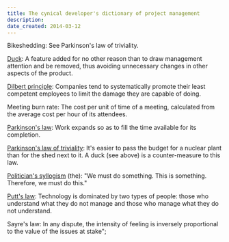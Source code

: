 ```yaml
---
title: The cynical developer's dictionary of project management
description: 
date_created: 2014-03-12
---
```


Bikeshedding: See Parkinson's law of triviality.

[Duck](http://blog.codinghorror.com/new-programming-jargon/): A feature added for no other reason than to draw management attention and be removed, thus avoiding unnecessary changes in other aspects of the product.

[Dilbert principle](http://en.wikipedia.org/wiki/Dilbert_principle): Companies tend to systematically promote their least competent employees to limit the damage they are capable of doing.

Meeting burn rate: The cost per unit of time of a meeting, calculated from the average cost per hour of its attendees.

[Parkinson's law](http://en.wikipedia.org/wiki/Parkinson%27s_Law): Work expands so as to fill the time available for its completion.

[Parkinson's law of triviality](http://en.wikipedia.org/wiki/Parkinson%27s_law_of_triviality): It's easier to pass the budget for a nuclear plant than for the shed next to it. A duck (see above) is a counter-measure to this law.

[Politician's syllogism](https://en.wikipedia.org/wiki/Politician%27s_syllogism) (the): "We must do something. This is something. Therefore, we must do this."

[Putt's law](http://en.wikipedia.org/wiki/Putt%27s_Law): Technology is dominated by two types of people: those who understand what they do not manage and those who manage what they do not understand.

Sayre's law: In any dispute, the intensity of feeling is inversely proportional to the value of the issues at stake";

